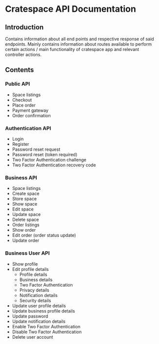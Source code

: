# Cratespace API Documentation

## Introduction

Contains information about all end points and respective response of said endpoints. Mainly contains information about routes available to perform certain actions / main functionality of cratespace app and relevant controller actions.

## Contents

### Public API
- Space listings
- Checkout
- Place order
- Payment gateway
- Order confirmation

### Authentication API
- Login
- Register
- Password reset request
- Password reset (token required)
- Two Factor Authentication challenge
- Two Factor Authentication recovery code

### Business API
- Space listings
- Create space
- Store space
- Show space
- Edit space
- Update space
- Delete space
- Order listings
- Show order
- Edit order (order status update)
- Update order

### Business User API
- Show profile
- Edit profile details
    + Profile details
    + Business details
    + Two Factor Authentication
    + Privacy details
    + Notification details
    + Security details
- Update user profile details
- Update business profile details
- Update password
- Update notification details
- Enable Two Factor Authentication
- Disable Two Factor Authentication
- Delete user account

